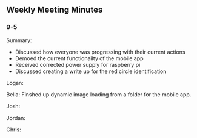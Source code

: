 ## Weekly Meeting Minutes

### 9-5

Summary:
* Discussed how everyone was progressing with their current actions
* Demoed the current functionailty of the mobile app
* Received corrected power supply for raspberry pi
* Discussed creating a write up for the red circle identification

Logan:

Bella:
Finshed up dynamic image loading from a folder for the mobile app. 


Josh:

Jordan:

Chris:

